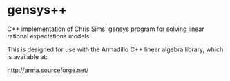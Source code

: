 # gensys++
C++ implementation of Chris Sims' gensys program for solving linear rational expectations models.

This is designed for use with the Armadillo C++ linear algebra library, which is available at:

http://arma.sourceforge.net/

